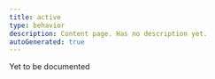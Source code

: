 ```yaml
---
title: active
type: behavior
description: Content page. Has no description yet.
autoGenerated: true
---
```


Yet to be documented